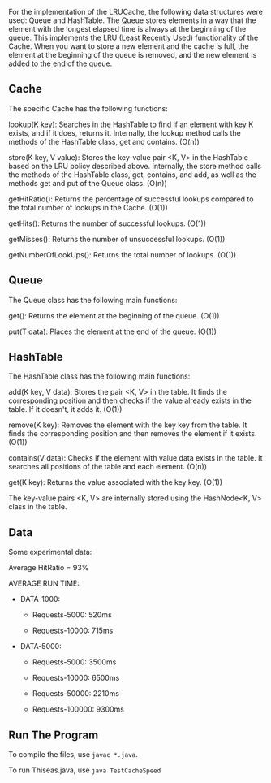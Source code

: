 
For the implementation of the LRUCache, the following data structures were used: Queue and HashTable. The Queue stores elements in a way that the element with the longest elapsed time is always at the beginning of the queue. This implements the LRU (Least Recently Used) functionality of the Cache. When you want to store a new element and the cache is full, the element at the beginning of the queue is removed, and the new element is added to the end of the queue.

## Cache
The specific Cache has the following functions:

lookup(K key): Searches in the HashTable to find if an element with key K exists, and if it does, returns it. Internally, the lookup method calls the methods of the HashTable class, get and contains. (O(n))

store(K key, V value): Stores the key-value pair <K, V> in the HashTable based on the LRU policy described above. Internally, the store method calls the methods of the HashTable class, get, contains, and add, as well as the methods get and put of the Queue class. (O(n))

getHitRatio(): Returns the percentage of successful lookups compared to the total number of lookups in the Cache. (O(1))

getHits(): Returns the number of successful lookups. (O(1))

getMisses(): Returns the number of unsuccessful lookups. (O(1))

getNumberOfLookUps(): Returns the total number of lookups. (O(1))

## Queue

The Queue class has the following main functions:

get(): Returns the element at the beginning of the queue. (O(1))

put(T data): Places the element at the end of the queue. (O(1))

## HashTable

The HashTable class has the following main functions:

add(K key, V data): Stores the pair <K, V> in the table. It finds the corresponding position and then checks if the value already exists in the table. If it doesn't, it adds it. (O(1))

remove(K key): Removes the element with the key key from the table. It finds the corresponding position and then removes the element if it exists. (O(1))

contains(V data): Checks if the element with value data exists in the table. It searches all positions of the table and each element. (O(n))

get(K key): Returns the value associated with the key key. (O(1))

The key-value pairs <K, V> are internally stored using the HashNode<K, V> class in the table.

## Data
Some experimental data:

Average HitRatio = 93%

AVERAGE RUN TIME:

* DATA-1000:

    * Requests-5000: 520ms

    * Requests-10000: 715ms

* DATA-5000:

  * Requests-5000: 3500ms

  * Requests-10000: 6500ms

  * Requests-50000: 2210ms

  * Requests-100000: 9300ms

## Run The Program
To compile the files, use ```javac *.java```. 

To run Thiseas.java, use ```java TestCacheSpeed```